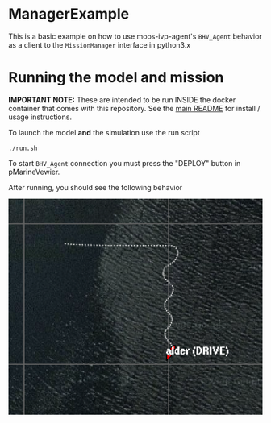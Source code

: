 # ManagerExample

This is a basic example on how to use moos-ivp-agent's `BHV_Agent` behavior as a client to the `MissionManager` interface in python3.x

# Running the model and mission

**IMPORTANT NOTE:** These are intended to be run INSIDE the docker container that comes with this repository. See the [main README](../../README.md) for install / usage instructions. 

To launch the model **and** the simulation use the run script
```
./run.sh
```

To start `BHV_Agent` connection you must press the "DEPLOY" button in pMarineVewier.

After running, you should see the following behavior 

![ManagerExample](../../assets/ManagerExample.png)
